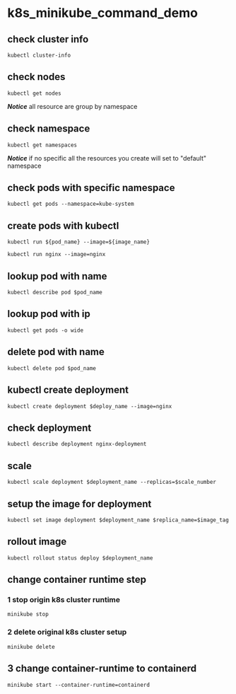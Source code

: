 # k8s_minikube_command_demo

## check cluster info

```shell
kubectl cluster-info
```

## check nodes

```shell
kubectl get nodes
```

***Notice*** all resource are group by namespace

## check namespace

```shell
kubectl get namespaces
```

***Notice*** if no specific all the resources you create will set to "default" namespace

## check pods with specific namespace

```shell
kubectl get pods --namespace=kube-system
```

## create pods with kubectl

```shell
kubectl run ${pod_name} --image=${image_name}
```

```shell
kubectl run nginx --image=nginx
```

## lookup pod with name

```shell
kubectl describe pod $pod_name
```

## lookup pod with ip

```shell
kubectl get pods -o wide
```

## delete pod with name

```shell
kubectl delete pod $pod_name
```

## kubectl create deployment 

```shell
kubectl create deployment $deploy_name --image=nginx
```

## check deployment

```shell
kubectl describe deployment nginx-deployment
```

## scale 

```shell
kubectl scale deployment $deployment_name --replicas=$scale_number
```

## setup the image for deployment

```shell
kubectl set image deployment $deployment_name $replica_name=$image_tag
```

## rollout image

```shell
kubectl rollout status deploy $deployment_name
```

## change container runtime step

### 1 stop origin k8s cluster runtime

```shell
minikube stop
```

### 2 delete original k8s cluster setup

```shell
minikube delete
```

## 3 change container-runtime to containerd

```shell
minikube start --container-runtime=containerd
```